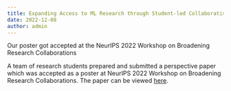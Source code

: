 ```yaml
---
title: Expanding Access to ML Research through Student-led Collaboratives
date: 2022-12-08
author: admin
---
```


Our poster got accepted at the NeurIPS 2022 Workshop on Broadening Research Collaborations

<!--more-->

A team of research students prepared and submitted a perspective paper which was accepted as a poster at NeurIPS 2022 Workshop on Broadening Research Collaborations. The paper can be viewed [here](https://openreview.net/forum?id=YBk2jG7MEaX).
